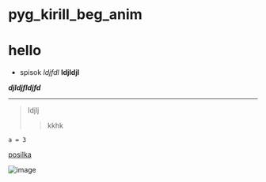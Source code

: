 # pyg_kirill_beg_anim
# hello

* spisok
_ldjfdl_
__ldjldjl__

___djldjfldjfd___

___
> ldjlj
>>kkhk
```
a = 3
```

[posilka](https://www.google.com/search?q=markdown+readmefiles+%D0%BA%D0%B0%D0%BA+%D1%81%D0%B4%D0%B5%D0%BB%D0%B0%D1%82%D1%8C&oq=markdown+readmefiles+%D0%BA%D0%B0%D0%BA+&gs_lcrp=EgZjaHJvbWUqCQgBECEYChigATIGCAAQRRg5MgkIARAhGAoYoAEyCQgCECEYChigAdIBCTE0MDI4ajBqN6gCALACAA&sourceid=chrome&ie=UTF-8)


![image](https://github.com/user-attachments/assets/cf38cb5d-38ee-4d72-b5c2-b176d028e780)


